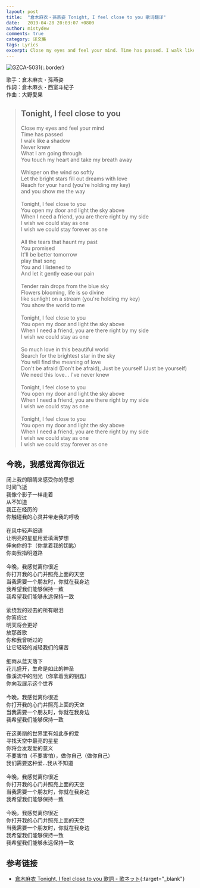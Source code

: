 ```yaml
---
layout: post
title:  "倉木麻衣・孫燕姿 Tonight, I feel close to you 歌词翻译"
date:   2019-04-28 20:03:07 +0800
author: mistydew
comments: true
category: 译文集
tags: Lyrics
excerpt: Close my eyes and feel your mind. Time has passed. I walk like a shadow. Never knew. What I am going through. You touch my heart and take my breath away.
---
```

![GZCA-5031](https://is5-ssl.mzstatic.com/image/thumb/Music/v4/f3/5f/ae/f35faedc-03ed-1509-0684-35ba290a5704/source/600x600bb.jpg){:.border}

歌手：倉木麻衣・孫燕姿<br>
作詞：倉木麻衣・西室斗紀子<br>
作曲：大野愛果

<blockquote class="lyric-original">
  <h2>Tonight, I feel close to you</h2>
  <p>
    Close my eyes and feel your mind<br>
    Time has passed<br>
    I walk like a shadow<br>
    Never knew<br>
    What I am going through<br>
    You touch my heart and take my breath away<br>
    <br>
    Whisper on the wind so softly<br>
    Let the bright stars fill out dreams with love<br>
    Reach for your hand (you're holding my key)<br>
    and you show me the way<br>
    <br>
    Tonight, I feel close to you<br>
    You open my door and light the sky above<br>
    When I need a friend, you are there right by my side<br>
    I wish we could stay as one<br>
    I wish we could stay forever as one<br>
    <br>
    All the tears that haunt my past<br>
    You promised<br>
    It'll be better tomorrow<br>
    play that song<br>
    You and I listened to<br>
    And let it gently ease our pain<br>
    <br>
    Tender rain drops from the blue sky<br>
    Flowers blooming, life is so divine<br>
    like sunlight on a stream (you're holding my key)<br>
    You show the world to me<br>
    <br>
    Tonight, I feel close to you<br>
    You open my door and light the sky above<br>
    When I need a friend, you are there right by my side<br>
    I wish we could stay as one<br>
    <br>
    So much love in this beautiful world<br>
    Search for the brightest star in the sky<br>
    You will find the meaning of love<br>
    Don't be afraid (Don't be afraid), Just be yourself (Just be yourself)<br>
    We need this love... I've never knew<br>
    <br>
    Tonight, I feel close to you<br>
    You open my door and light the sky above<br>
    When I need a friend, you are there right by my side<br>
    I wish we could stay as one<br>
    <br>
    Tonight, I feel close to you<br>
    You open my door and light the sky above<br>
    When I need a friend, you are there right by my side<br>
    I wish we could stay as one<br>
    I wish we could stay forever as one
  </p>
</blockquote>

<div class="lyric-translation">
  <h2>今晚，我感觉离你很近</h2>
  <p>
    闭上我的眼睛来感受你的思想<br>
    时间飞逝<br>
    我像个影子一样走着<br>
    从不知道<br>
    我正在经历的<br>
    你触碰我的心灵并带走我的呼吸<br>
    <br>
    在风中轻声细语<br>
    让明亮的星星用爱填满梦想<br>
    伸向你的手（你拿着我的钥匙）<br>
    你向我指明道路<br>
    <br>
    今晚，我感觉离你很近<br>
    你打开我的心门并照亮上面的天空<br>
    当我需要一个朋友时，你就在我身边<br>
    我希望我们能够保持一致<br>
    我希望我们能够永远保持一致<br>
    <br>
    萦绕我的过去的所有眼泪<br>
    你答应过<br>
    明天将会更好<br>
    放那首歌<br>
    你和我曾听过的<br>
    让它轻轻的减轻我们的痛苦<br>
    <br>
    细雨从蓝天落下<br>
    花儿盛开，生命是如此的神圣<br>
    像溪流中的阳光（你拿着我的钥匙）<br>
    你向我展示这个世界<br>
    <br>
    今晚，我感觉离你很近<br>
    你打开我的心门并照亮上面的天空<br>
    当我需要一个朋友时，你就在我身边<br>
    我希望我们能够保持一致<br>
    <br>
    在这美丽的世界里有如此多的爱<br>
    寻找天空中最亮的星星<br>
    你将会发现爱的意义<br>
    不要害怕（不要害怕），做你自己（做你自己）<br>
    我们需要这种爱…我从不知道<br>
    <br>
    今晚，我感觉离你很近<br>
    你打开我的心门并照亮上面的天空<br>
    当我需要一个朋友时，你就在我身边<br>
    我希望我们能够保持一致<br>
    <br>
    今晚，我感觉离你很近<br>
    你打开我的心门并照亮上面的天空<br>
    当我需要一个朋友时，你就在我身边<br>
    我希望我们能够保持一致<br>
    我希望我们能够永远保持一致
  </p>
</div>

## 参考链接

* [倉木麻衣 Tonight, I feel close to you 歌詞 - 歌ネット](https://www.uta-net.com/song/17658/){:target="_blank"}
